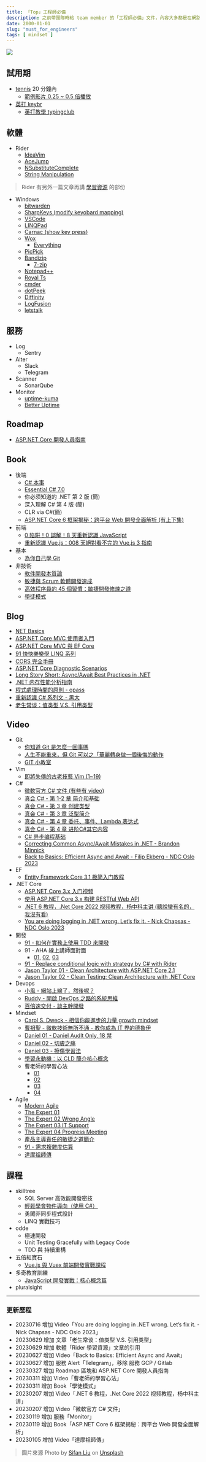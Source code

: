 ```yaml
---
title: 「Top」工程師必備
description: 之前帶團隊時給 team member 的「工程師必備」文件，內容大多都是在網路蒐集的
date: 2000-01-01
slug: "must_for_engineers"
tags: [ mindset ]
---
```


![](./1683332594929-sifan-liu-sl_oGl--GrY-unsplash.jpg)

## 試用期

- [tennis](https://i.imgur.com/exkTFNQ.jpg) 20 分鐘內 
  - [範例影片 0.25 ~ 0.5 倍播放](https://www.youtube.com/watch?v=VYfrpB4jL7A#) 
- [英打 keybr](https://www.keybr.com/)
  - [英打教學 typingclub](https://www.typingclub.com/)
 
## 軟體

- Rider
    - [IdeaVim](https://plugins.jetbrains.com/plugin/164-ideavim)
    - [AceJump](https://plugins.jetbrains.com/plugin/7086-acejump)
    - [NSubstituteComplete](https://plugins.jetbrains.com/plugin/15798-nsubstitutecomplete)
    - [String Manipulation](https://plugins.jetbrains.com/plugin/2162-string-manipulation)

> Rider 有另外一篇文章再講 [學習資源](https://blog.cashwu.com/blog/rider-learning-tutorials) 的部份

- Windows
    - [bitwarden](https://bitwarden.com/)
    - [SharpKeys (modify keyobard mapping)](https://sharpkeys.en.softonic.com/)
    - [VSCode](https://code.visualstudio.com/)
    - [LINQPad](https://www.linqpad.net/)
    - [Carnac (show key press)](https://github.com/Code52/carnac/releases)
    - [Wox](http://www.wox.one)
        - [Everything](https://www.voidtools.com/)
    - [PicPick](https://picpick.app/zh-tw/) 
    - [Bandizip](https://tw.bandisoft.com/bandizip/)
        - [7-zip](https://www.7-zip.org/)
    - [Notepad++](https://notepad-plus-plus.org/)
    - [Royal Ts](https://www.royalapps.com/ts/win/features)
    - [cmder](https://cmder.net/)
    - [dotPeek](https://www.jetbrains.com/decompiler/)
    - [Diffinity](https://truehumandesign.se/s_diffinity.php)
    - [LogFusion](https://www.logfusion.ca/)
    - [letstalk](https://www.letstalk.net/)

## 服務

- Log
    - Sentry 
- Alter
    - Slack
	- Telegram
- Scanner
    - SonarQube
- Monitor
    - [uptime-kuma](https://github.com/louislam/uptime-kuma)
    - [Better Uptime](https://betterstack.com/better-uptime)

## Roadmap

- [ASP.NET Core 開發人員指南](https://github.com/MoienTajik/AspNetCore-Developer-Roadmap/blob/master/ReadMe.zh-Hant.md)

## Book

- 後端
    - [C# 本事](https://leanpub.com/csharp-kungfu)
    - [Essential C# 7.0](https://www.tenlong.com.tw/products/9789865004774)
    - 你必须知道的 .NET 第 2 版 (簡)
    - 深入理解 C# 第 4 版 (簡)
    - CLR via C#(簡)
    - [ASP.NET Core 6 框架揭秘：跨平台 Web 開發全面解析 (有上下集)](https://www.tenlong.com.tw/products/9786263333437)
- 前端
    - [0 陷阱！0 誤解！8 天重新認識 JavaScript](https://www.tenlong.com.tw/products/9789864344130)
    - [重新認識 Vue.js：008 天絕對看不完的 Vue.js 3 指南](https://www.tenlong.com.tw/products/9789864345687)
- 基本
    - [為你自己學 Git](https://gitbook.tw/)
- 非技術
    - [軟件開發本質論](https://www.tenlong.com.tw/products/9787115441102)
    - [敏捷與 Scrum 軟體開發速成](https://www.tenlong.com.tw/products/9789864340538)
    - [高效程序員的 45 個習慣：敏捷開發修煉之道](https://www.tenlong.com.tw/products/9787115370365)
    - [學徒模式](https://www.tenlong.com.tw/products/9789862762561)

## Blog

- [NET Basics](https://dusted.codes/dotnet-basics)
- [ASP.NET Core MVC 使用者入門](https://docs.microsoft.com/zh-tw/aspnet/core/tutorials/first-mvc-app/start-mvc?view=aspnetcore-5.0&tabs=visual-studio)
- [ASP.NET Core MVC 與 EF Core](https://docs.microsoft.com/zh-tw/aspnet/core/data/ef-mvc/?view=aspnetcore-5.0)
- [91 快快樂樂學 LINQ 系列](https://dotblogs.com.tw/hatelove/series/1?qq=%E5%BF%AB%E5%BF%AB%E6%A8%82%E6%A8%82%E5%AD%B8LINQ%E7%B3%BB%E5%88%97)
- [CORS 完全手冊](https://blog.huli.tw/2021/02/19/cors-guide-1/)
- [ASP.NET Core Diagnostic Scenarios](https://github.com/davidfowl/AspNetCoreDiagnosticScenarios)
- [Long Story Short: Async/Await Best Practices in .NET](https://url.cashwu.com/3cnxdV6)
- [.NET 内存性能分析指南](https://www.cnblogs.com/InCerry/p/maoni-mem-doc.html)
- [程式處理時間的原則 - opass](https://blog.opasschang.com/process-time-in-program/)
- [重新認識 C# 系列文 - 黑大](https://blog.darkthread.net/blog/cs-in-depth-notes-1/)
- [老生常谈：值类型 V.S. 引用类型](https://www.cnblogs.com/artech/p/17509624.html)

## Video

- Git
    - [你知道 Git 是怎麼一回事嗎](https://www.youtube.com/watch?v=LgTf7m5B0xA&t=2s)
    - [人生不能重來，但 Git 可以之「華麗轉身做一個後悔的動作](https://www.youtube.com/watch?v=kzRfS-AS0g0)
    - [GIT 小教室](https://www.youtube.com/playlist?list=PLBd8JGCAcUAF2_im__kqZTfEAKnlmfPJy)
- Vim
    - [即將失傳的古老技藝 Vim (1~19)](https://www.youtube.com/playlist?list=PLBd8JGCAcUAH56L2CYF7SmWJYKwHQYUDI)
- C#
	- [微軟官方 C# 文件 (有些有 video)](https://learn.microsoft.com/zh-tw/dotnet/csharp/)
    - [真会 C# - 第 1-2 章 简介和基础](https://www.bilibili.com/video/BV1vb411V7u7)
    - [真会 C# - 第 3 章 创建类型](https://www.bilibili.com/video/BV1k4411H7aM)
    - [真会 C# - 第 3 章 泛型简介](https://www.bilibili.com/video/BV1A4411F7fj)
    - [真会 C# - 第 4 章 委托、事件、Lambda 表达式](https://www.bilibili.com/video/BV1Ht41137R1)
    - [真会 C# - 第 4 章 进阶C#其它内容](https://www.bilibili.com/video/BV1At411N74o)
    - [C# 异步编程基础](https://www.bilibili.com/video/BV1Zf4y117fs)
    - [Correcting Common Async/Await Mistakes in .NET - Brandon Minnick](https://www.youtube.com/watch?v=J0mcYVxJEl0)
    - [Back to Basics: Efficient Async and Await - Filip Ekberg - NDC Oslo 2023](https://www.youtube.com/watch?v=n6kiJKr4_oA)
- EF
    - [Entity Framework Core 3.1 极简入门教程](https://www.bilibili.com/video/BV1xa4y1v7rR)
- .NET Core
    - [ASP.NET Core 3.x 入门视频](https://www.bilibili.com/video/BV1c441167KQ)
    - [使用 ASP.NET Core 3.x 构建 RESTful Web API](https://www.bilibili.com/video/av77957694)
	- [.NET 6 教程，.Net Core 2022 视频教程，杨中科主讲 (聽說蠻有名的，我沒有看)](https://www.bilibili.com/video/BV1pK41137He/)
	- [You are doing logging in .NET wrong. Let’s fix it. - Nick Chapsas - NDC Oslo 2023](https://www.youtube.com/watch?v=NlBjVJPkT6M)
- 開發
    - [91 - 如何在實務上使用 TDD 來開發](https://www.youtube.com/watch?v=dZ_uZmoO2Aw)
    - 91 - AHA 線上講師面對面
        - [01](https://www.youtube.com/watch?v=Zu3AIlGCovY), [02](https://www.youtube.com/watch?v=rM55rupxYXk), [03](https://www.youtube.com/watch?v=xKxU2ogmKuU)
    - [91 - Replace conditional logic with strategy by C# with Rider](https://www.youtube.com/watch?v=9rfVe6Uikt0)
    - [Jason Taylor 01 - Clean Architecture with ASP.NET Core 2.1](https://www.youtube.com/watch?v=_lwCVE_XgqI)
    - [Jason Taylor 02 - Clean Testing: Clean Architecture with .NET Core](https://www.youtube.com/watch?v=T6NRcX1vnz8)
- Devops
    - [小風 - 網站上線了，然後呢？](https://storage.ithome.com.tw/video/117817)
    - [Ruddy - 開啟 DevOps 之路的系統思維](https://storage.ithome.com.tw/video/117815)
    - [百倍速交付 - 談主幹開發](https://storage.ithome.com.tw/video/117808)
- Mindset
    - [Carol S. Dweck - 相信你能進步的力量 growth mindset](https://www.youtube.com/watch?v=PfX1YpHzr64&list=PLsZN2BE8Mp5Suc5vXIpoii7cswwCRdHWT)
    - [曹祖聖 - 微軟技術無所不通 - 教你成為 IT 界的德魯伊](https://www.youtube.com/watch?v=LlsKa4_yI48&list=PL1kj4rMQpe0r73e0VrJgdj0AAJ7V4Sv8p)
    - [Daniel 01 - Daniel Audlt Only, 18 禁](https://www.youtube.com/watch?v=vG-4-s0nT6g)
    - [Daniel 02 - 切膚之痛](https://www.youtube.com/watch?v=-ACI_bOqiwc)
    - [Daniel 03 - 擦傷學習法](https://www.youtube.com/watch?v=WVAZnr5JCs0)
    - [學習永動機：以 CLD 簡介核心概念](https://www.youtube.com/watch?v=gmMHX3LpH8s)
    - 曹老師的學習心法
      - [01](https://www.youtube.com/watch?v=l4iYJhaUhGM)
	  - [02](https://www.youtube.com/watch?v=JQQRMbeFlMg)
	  - [03](https://www.youtube.com/watch?v=WvElIWLJ-ZE)
	  - [04](https://www.youtube.com/watch?v=SEqXrWOOMkc)
- Agile
    - [Modern Agile](https://www.youtube.com/watch?v=ChTDwUK3Fw0)
    - [The Expert 01](https://www.youtube.com/watch?v=BKorP55Aqvg&list=PL1kj4rMQpe0r73e0VrJgdj0AAJ7V4Sv8p)
    - [The Expert 02 Wrong Angle](https://www.youtube.com/watch?v=mokllJ_Sz_g&list=PLKlTnphWMK_pbfHE4VilQg3GjVuXJdo5I)
    - [The Expert 03 IT Support](https://www.youtube.com/watch?v=ZOzzRlc_qho&list=PLKlTnphWMK_pbfHE4VilQg3GjVuXJdo5I)
    - [The Expert 04 Progress Meeting](https://www.youtube.com/watch?v=u8Kt7fRa2Wc&list=PLKlTnphWMK_pbfHE4VilQg3GjVuXJdo5I)
    - [產品主導責任的敏捷之道簡介](https://www.youtube.com/watch?v=502ILHjX9EE)
    - [91 - 需求複雜度估算](https://www.youtube.com/watch?v=eekUWYrvcQ8)
	- [達摩祖師傳](https://youtu.be/J_mb2RZJe-M)
    
## 課程

- skilltree
    - SQL Server 高效能開發密技 
    - [輕鬆學會物件導向（使用 C#）](https://skilltree.my/events/2021/4/10/oop-batch-19)
    - 勇闖非同步程式設計
    - LINQ 實戰技巧
- odde
    - 極速開發
    - Unit Testing Gracefully with Legacy Code
    - TDD 與 持續重構
- 五倍紅寶石
    - [Vue.js 與 Vuex 前端開發實戰課程](https://www.5xruby.tw/courses/vue-js)
- 多奇教育訓練
    - [JavaScript 開發實戰：核心概念篇](https://www.accupass.com/event/2101120650596138614060)
- pluralsight

---

### 更新歷程

- 20230716 增加 Video「You are doing logging in .NET wrong. Let’s fix it. - Nick Chapsas - NDC Oslo 2023」
- 20230629 增加 文章「老生常谈：值类型 V.S. 引用类型」
- 20230629 增加 軟體「Rider 學習資源」文章的引用
- 20230627 增加 Video「Back to Basics: Efficient Async and Await」
- 20230627 增加 服務 Alert「Telegram」，移除 服務 GCP / Gitlab
- 20230327 增加 Roadmap 區塊和 ASP.NET Core 開發人員指南
- 20230311 增加 Video「曹老師的學習心法」
- 20230311 增加 Book「學徒模式」
- 20230207 增加 Video「.NET 6 教程，.Net Core 2022 视频教程，杨中科主讲」
- 20230207 增加 Video「微軟官方 C# 文件」
- 20230119 增加 服務「Monitor」
- 20230119 增加 Book「ASP.NET Core 6 框架揭秘：跨平台 Web 開發全面解析」
- 20230105 增加 Video「達摩祖師傳」

> 圖片來源 Photo by [Sifan Liu](https://unsplash.com/fansi_sifan?utm_source=unsplash&utm_medium=referral&utm_content=creditCopyText) on [Unsplash](https://unsplash.com/photos/sl_oGl--GrY?utm_source=unsplash&utm_medium=referral&utm_content=creditCopyText)
